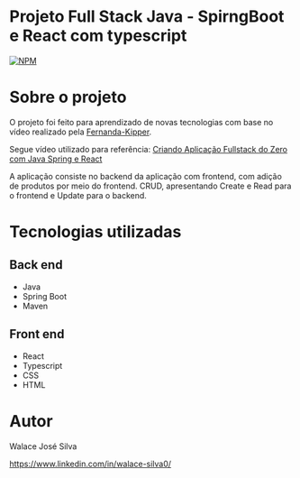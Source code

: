 # Projeto Full Stack Java - SpirngBoot e React com typescript
[![NPM](https://img.shields.io/npm/l/react)](https://github.com/WalaceSilva03/Cardapio_Online/blob/main/LICENSE)

# Sobre o projeto


O projeto foi feito para aprendizado de novas tecnologias com base no vídeo realizado pela [Fernanda-Kipper](https://github.com/Fernanda-Kipper).

Segue vídeo utilizado para referência: [Criando Aplicação Fullstack do Zero com Java Spring e React](https://www.youtube.com/watch?v=lUVureR5GqI)

A aplicação consiste no backend da aplicação com frontend, com adição de produtos por meio do frontend. CRUD, apresentando Create e Read para o frontend e Update para o backend. 

# Tecnologias utilizadas
## Back end
- Java
- Spring Boot
- Maven

## Front end
- React
- Typescript
- CSS
- HTML

# Autor

Walace José Silva

https://www.linkedin.com/in/walace-silva0/
